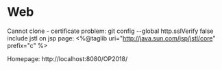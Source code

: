 # Web
Cannot clone - certificate problem:
git config --global http.sslVerify false
include jstl on jsp page: <%@taglib uri="http://java.sun.com/jsp/jstl/core" prefix="c" %>

Homepage: http://localhost:8080/OP2018/